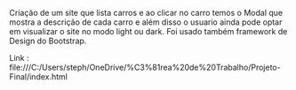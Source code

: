 
Criação de um site que lista carros e ao clicar no carro temos o Modal que mostra a descrição de cada carro e além disso o usuario ainda pode optar em visualizar o site no modo light ou dark. Foi usado também framework de Design do Bootstrap.

Link : file:///C:/Users/steph/OneDrive/%C3%81rea%20de%20Trabalho/Projeto-Final/index.html

